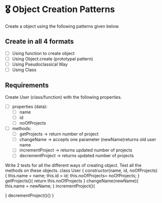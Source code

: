 # 🎖 Object Creation Patterns

Create a object using the following patterns given below.

## Create in all 4 formats

- [ ] Using function to create object
- [ ] Using Object.create (prototypal pattern)
- [ ] Using Pseudoclassical Way
- [ ] Using Class

## Requirements

Create User (class/function) with the following properties.

- [ ] properties (data):
  - [ ] name
  - [ ] id
  - [ ] noOfProjects
- [ ] methods:
  - [ ] getProjects -> return number of project
  - [ ] changeName -> accepts one parameter (newName)returns old user name
  - [ ] incrementProject -> returns updated number of projects
  - [ ] decrementProject -> returns updated number of projects

Write 2 tests for all the different ways of creating object. Test all the methods on these objects.
class User {
  constructor(name, id, noOfProjects){
    this.name = name;
    this.id = id;
    this.noOfProjects= noOfProjects;
  }
  getProjects(){
    return this.noOfProjects
  }
  changeName(newName){
      this.name = newName;
  }
  incrementProject(){
 
  }
  decrementProject(){}
}
